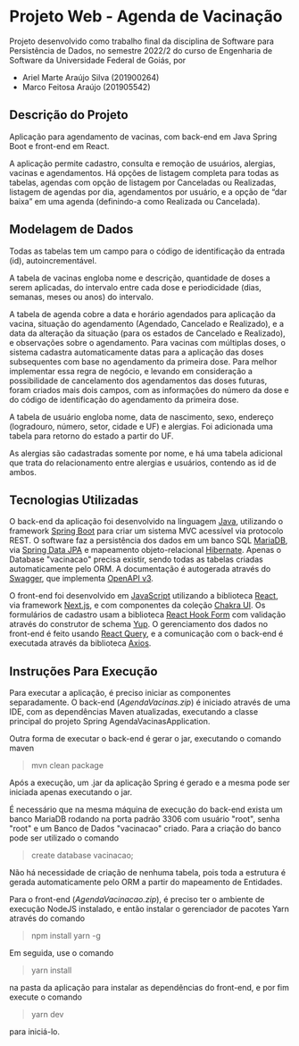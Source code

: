 # Projeto Web - Agenda de Vacinação

Projeto desenvolvido como trabalho final da disciplina de Software para Persistência de Dados, no semestre 2022/2 do curso de Engenharia de Software da Universidade Federal de Goiás, por

* Ariel Marte Araújo Silva (201900264)
* Marco Feitosa Araújo (201905542)

## Descrição do Projeto

Aplicação para agendamento de vacinas, com back-end em Java Spring Boot e front-end em React.

A aplicação permite cadastro, consulta e remoção de usuários, alergias, vacinas e agendamentos. Há opções de listagem completa para todas as tabelas, agendas com opção de listagem por Canceladas ou Realizadas, listagem de agendas por dia, agendamentos por usuário, e a opção de “dar baixa” em uma agenda (definindo-a como Realizada ou Cancelada).

## Modelagem de Dados

Todas as tabelas tem um campo para o código de identificação da entrada (id), autoincrementável.

A tabela de vacinas engloba nome e descrição, quantidade de doses a serem aplicadas, do intervalo entre cada dose e periodicidade (dias, semanas, meses ou anos) do intervalo.

A tabela de agenda cobre a data e horário agendados para aplicação da vacina, situação do agendamento (Agendado, Cancelado e Realizado), e a data da alteração da situação (para os estados de Cancelado e Realizado), e observações sobre o agendamento. 
Para vacinas com múltiplas doses, o sistema cadastra automaticamente datas para a aplicação das doses subsequentes com base no agendamento da primeira dose. Para melhor implementar essa regra de negócio, e levando em consideração a possibilidade de cancelamento dos agendamentos das doses futuras, foram criados mais dois campos, com as informações do número da dose e do código de identificação do agendamento da primeira dose.


A tabela de usuário engloba nome, data de nascimento, sexo, endereço (logradouro, número, setor, cidade e UF) e alergias. Foi adicionada uma tabela para retorno do estado a partir do UF.

As alergias são cadastradas somente por nome, e há uma tabela adicional que trata do relacionamento entre alergias e usuários, contendo as id de ambos.

## Tecnologias Utilizadas

O back-end da aplicação foi desenvolvido na linguagem [Java](https://www.java.com/pt-BR/), utilizando o framework [Spring Boot](https://spring.io/) para criar um sistema MVC acessível via protocolo REST. O software faz a persistência dos dados em um banco SQL [MariaDB](https://mariadb.org/), via [Spring Data JPA](https://docs.spring.io/spring-data/jpa/docs/current/reference/html/) e mapeamento objeto-relacional [Hibernate](https://hibernate.org/orm/). Apenas o Database "vacinacao" precisa existir, sendo todas as tabelas criadas automaticamente pelo ORM. A documentação é autogerada através do [Swagger](https://swagger.io/specification/), que implementa [OpenAPI v3](https://spec.openapis.org/oas/v3.1.0).

O front-end foi desenvolvido em [JavaScript](https://developer.mozilla.org/en-US/docs/Web/JavaScript) utilizando a biblioteca [React](https://reactjs.org/), via framework [Next.js](https://nextjs.org/), e com componentes da coleção [Chakra UI](https://chakra-ui.com/). Os formulários de cadastro usam a biblioteca [React Hook Form](https://react-hook-form.com/) com validação através do construtor de schema [Yup](https://www.npmjs.com/package/yup). O gerenciamento dos dados no front-end é feito usando [React Query](https://react-query-v3.tanstack.com/), e a comunicação com o back-end é executada através da biblioteca [Axios](https://axios-http.com/docs/intro).

## Instruções Para Execução

Para executar a aplicação, é preciso iniciar as componentes separadamente. O back-end (*AgendaVacinas.zip*) é iniciado através de uma IDE, com as dependências Maven atualizadas, executando a classe principal do projeto Spring AgendaVacinasApplication.

Outra forma de executar o back-end é gerar o jar, executando o comando maven

> mvn clean package

Após a execução, um .jar da aplicação Spring é gerado e a mesma pode ser iniciada apenas executando o jar.

É necessário que na mesma máquina de execução do back-end exista um banco MariaDB rodando na porta padrão 3306 com usuário "root", senha "root" e um Banco de Dados "vacinacao" criado. Para a criação do banco pode ser utilizado o comando

> create database vacinacao;

Não há necessidade de criação de nenhuma tabela, pois toda a estrutura é gerada automaticamente pelo ORM a partir do mapeamento de Entidades.

Para o front-end (*AgendaVacinacao.zip*), é preciso ter o ambiente de execução NodeJS instalado, e então instalar o gerenciador de pacotes Yarn através do comando 

> npm install yarn -g

Em seguida, use o comando 

> yarn install 

na pasta da aplicação para instalar as dependências do front-end, e por fim execute o comando 

>yarn dev 

para iniciá-lo.